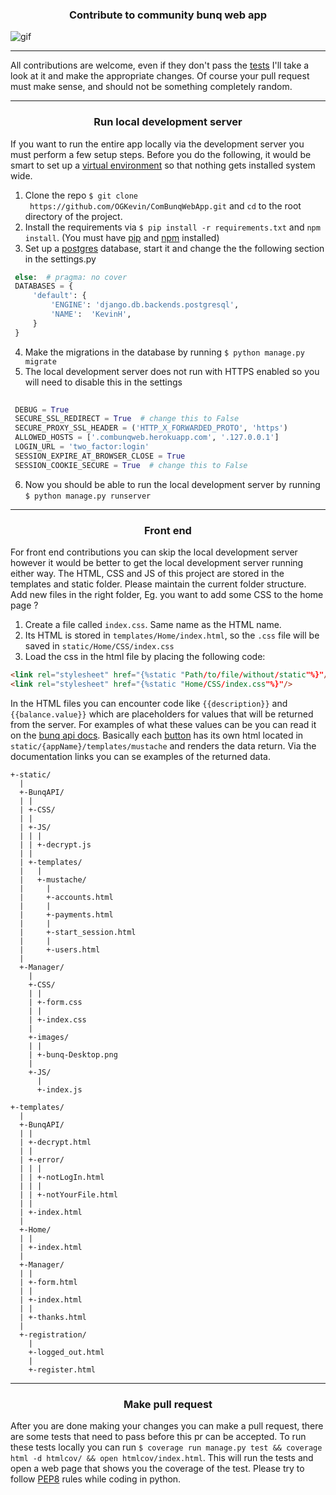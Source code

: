 <h3 align='center'> Contribute to community bunq web app</h3>

![gif]

---

All contributions are welcome, even if they don't pass the [tests] I'll take a look at it and make the appropriate changes. Of course your pull request must make sense, and should not be something completely random.

---

<h3 align='center'> Run local development server</h3>

If you want to run the entire app locally via the development server you must perform a few setup steps. Before you do the following, it would be smart to set up a [virtual environment] so that nothing gets installed system wide.

  1. Clone the repo `$ git clone  https://github.com/OGKevin/ComBunqWebApp.git` and `cd` to the root directory of the project.
  2. Install the requirements via `$ pip install -r requirements.txt` and `npm install`. (You must have [pip] and [npm] installed)
  3. Set up a [postgres] database, start it and change the the following section in the settings.py
   
   ```python
    else:  # pragma: no cover
    DATABASES = {
        'default': {
            'ENGINE': 'django.db.backends.postgresql',
            'NAME':  'KevinH',
        }
    }
   ```

  4. Make the migrations in the database by running `$ python manage.py migrate`
  5. The local development server does not run with HTTPS enabled so you will need to disable this in the settings
    
   ```python
    
    DEBUG = True
    SECURE_SSL_REDIRECT = True  # change this to False
    SECURE_PROXY_SSL_HEADER = ('HTTP_X_FORWARDED_PROTO', 'https')
    ALLOWED_HOSTS = ['.combunqweb.herokuapp.com', '.127.0.0.1']
    LOGIN_URL = 'two_factor:login'
    SESSION_EXPIRE_AT_BROWSER_CLOSE = True
    SESSION_COOKIE_SECURE = True  # change this to False

   ```
  6. Now you should be able to run the local development server by running `$ python manage.py runserver`

---
<h3 align='center'> Front end </h3>

For front end contributions you can skip the local development server however it would be better to get the local development server running either way. The HTML, CSS and JS of this project are stored in the templates and static folder.
Please maintain the current folder structure. Add new files in the right folder, Eg. you want to add some CSS to the home page ?
1. Create a file called `index.css`. Same name as the HTML name.
2. Its HTML is stored in `templates/Home/index.html`, so the `.css` file will be saved in `static/Home/CSS/index.css`
3. Load the css in the html file by placing the following code:
  ```html
  <link rel="stylesheet" href="{%static "Path/to/file/without/static"%}"/>
  <link rel="stylesheet" href="{%static "Home/CSS/index.css"%}"/>
  ```
  
In the HTML files you can encounter code like `{{description}}` and `{{balance.value}}` which are placeholders for values that will be returned from the server. For examples of what these values can be you can read it on the [bunq api docs]. Basically each [button] has its own html located in `static/{appName}/templates/mustache` and renders the data return. Via the documentation links you can se examples of the returned data.
```
+-static/
  |
  +-BunqAPI/
  | |
  | +-CSS/
  | |
  | +-JS/
  | | |
  | | +-decrypt.js
  | |
  | +-templates/
  |   |
  |   +-mustache/
  |     |
  |     +-accounts.html
  |     |
  |     +-payments.html
  |     |
  |     +-start_session.html
  |     |
  |     +-users.html
  |
  +-Manager/
    |
    +-CSS/
    | |
    | +-form.css
    | |
    | +-index.css
    |
    +-images/
    | |
    | +-bunq-Desktop.png
    |
    +-JS/
      |
      +-index.js

+-templates/
  |
  +-BunqAPI/
  | |
  | +-decrypt.html
  | |
  | +-error/
  | | |
  | | +-notLogIn.html
  | | |
  | | +-notYourFile.html
  | |
  | +-index.html
  |
  +-Home/
  | |
  | +-index.html
  |
  +-Manager/
  | |
  | +-form.html
  | |
  | +-index.html
  | |
  | +-thanks.html
  |
  +-registration/
    |
    +-logged_out.html
    |
    +-register.html
```

---
<h3 align='center'> Make pull request</h3>

After you are done making your changes you can make a pull request, there are some tests that need to pass before this pr can be accepted. To run these tests locally you can run `$ coverage run manage.py test && coverage html -d htmlcov/ && open htmlcov/index.html`. This will run the tests and open a web page that shows you the coverage of the test. Please try to follow [PEP8] rules while coding in python.

[gif]:<https://pressmagazineonline.files.wordpress.com/2016/04/contribute-word-animated.gif>
[tests]:<https://travis-ci.org/OGKevin/ComBunqWebApp>
[django]:<django>
[virtual environment]:<https://virtualenv.pypa.io/en/stable/>
[pip]:<https://pip.pypa.io>
[npm]:<https://www.npmjs.com>
[postgres]:<https://www.postgresql.org>
[PEP8]:<https://www.python.org/dev/peps/pep-0008/>
[bunq api docs]:<https://doc.bunq.com/api/1/page/introduction>
[Button]:<https://github.com/OGKevin/ComBunqWebApp/wiki#buttons-explained>
